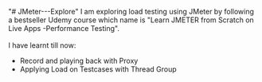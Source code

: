 "# JMeter---Explore" 
I am exploring load testing using JMeter by following a bestseller Udemy course which name is "Learn JMETER from Scratch on Live Apps -Performance Testing".<br /><br />
I have learnt till now:

- Record and playing back with Proxy
- Applying Load on Testcases with Thread Group
